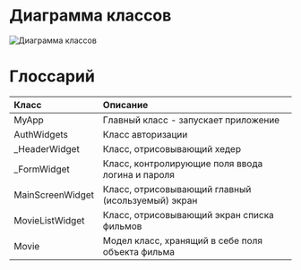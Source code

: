 # Диаграмма классов  

![Диаграмма классов](https://github.com/maxon230501/JTSRPO/blob/main/docs/diagrams/images/classDiagram.drawio.png) 

# Глоссарий

| Класс | Описание |
|:---|:---|
| MyApp | Главный класс - запускает приложение |
| AuthWidgets | Класс авторизации |
| _HeaderWidget | Класс, отрисовывающий хедер |
| _FormWidget | Класс, контролирующие поля ввода логина и пароля |
| MainScreenWidget | Класс, отрисовывающий главный (исользуемый) экран |
| MovieListWidget | Класс, отрисовывающий экран списка фильмов |
| Movie | Модел класс, хранящий в себе поля объекта фильма  |
